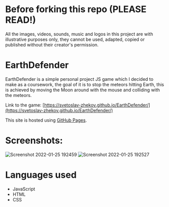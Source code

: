 # Before forking this repo (PLEASE READ!)
All the images, videos, sounds, music and logos in this project are with illustrative purposes only, they cannot be used, adapted, copied or published without their creator's permission.

# EarthDefender
EarthDefender is a simple personal project JS game which I decided to make as a coursework, the goal of it is to stop the meteors hitting Earth, this is achieved by moving the Moon around with the mouse and colliding with the meteors.

Link to the game: [https://svetoslav-zhekov.github.io/EarthDefender/](https://svetoslav-zhekov.github.io/EarthDefender/)

This site is hosted using [GitHub Pages](https://pages.github.com/).


# Screenshots:
![Screenshot 2022-01-25 192459](https://user-images.githubusercontent.com/64515038/151027597-6517554c-0dfc-4111-8ade-41396f37e083.png)
![Screenshot 2022-01-25 192527](https://user-images.githubusercontent.com/64515038/151027600-5d4bd0b2-6b40-4b20-b3d2-d03061de6092.png)

# Languages used
* JavaScript
* HTML
* CSS
